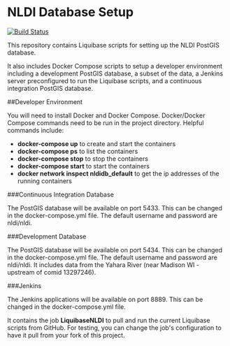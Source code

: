 # NLDI Database Setup

[![Build Status](https://travis-ci.org/ACWI-SSWD/nldi-db.svg?branch=master)](https://travis-ci.org/ACWI-SSWD/nldi-db)

This repository contains Liquibase scripts for setting up the NLDI PostGIS database.

It also includes Docker Compose scripts to setup a developer environment including a development PostGIS database, a subset of the data, a Jenkins server preconfigured to run the Liquibase scripts, and a continuous integration PostGIS database.

##Developer Environment

You will need to install Docker and Docker Compose.
Docker/Docker Compose commands need to be run in the project directory.
Helpful commands include:
* __docker-compose up__ to create and start the containers
* __docker-compose ps__ to list the containers
* __docker-compose stop__ to stop the containers
* __docker-compose start__ to start the containers
* __docker network inspect nldidb_default__ to get the ip addresses of the running containers

###Continuous Integration Database

The PostGIS database will be available on port 5433. This can be changed in the docker-compose.yml file. The default username and password are nldi/nldi.

###Development Database

The PostGIS database will be available on port 5434. This can be changed in the docker-compose.yml file. The default username and password are nldi/nldi. It includes data from the Yahara River (near Madison WI - upstream of comid 13297246).

###Jenkins

The Jenkins applications will be available on port 8889. This can be changed in the docker-compose.yml file.

It contains the job __LiquibaseNLDI__ to pull and run the current Liquibase scripts from GitHub. For testing, you can change the job's configuration to have it pull from your fork of this project.


